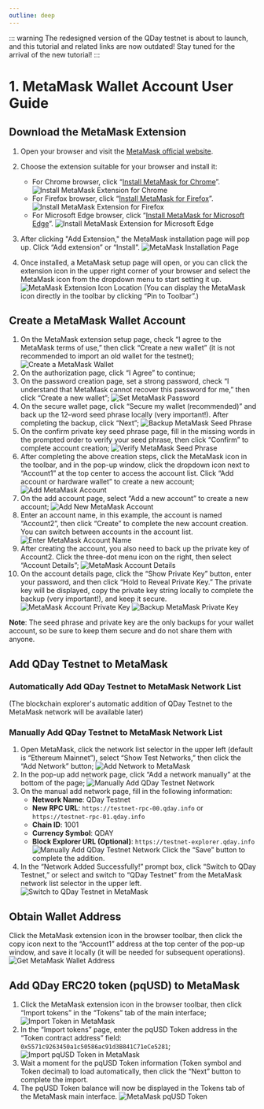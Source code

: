 ```yaml
---
outline: deep
---
```


::: warning
The redesigned version of the QDay testnet is about to launch, and this tutorial and related links are now outdated!
Stay tuned for the arrival of the new tutorial!
:::

# 1. MetaMask Wallet Account User Guide

## Download the MetaMask Extension

1. Open your browser and visit the [MetaMask official website](https://metamask.io/).

2. Choose the extension suitable for your browser and install it:

   - For Chrome browser, click “[Install MetaMask for Chrome](https://chrome.google.com/webstore/detail/nkbihfbeogaeaoehlefnkodbefgpgknn)”.
   ![Install MetaMask Extension for Chrome](/qday-testnet/metamask/chrome-metamask-install-en.png)<br>
   - For Firefox browser, click “[Install MetaMask for Firefox](https://addons.mozilla.org/zh-CN/firefox/addon/ether-metamask/)”.
   ![Install MetaMask Extension for Firefox](/qday-testnet/metamask/firefox-metamask-install-en.png)<br>
   - For Microsoft Edge browser, click “[Install MetaMask for Microsoft Edge](https://microsoftedge.microsoft.com/addons/detail/metamask/ejbalbakoplchlghecdalmeeeajnimhm)”.
   ![Install MetaMask Extension for Microsoft Edge](/qday-testnet/metamask/edge-metamask-install-en.png)<br>
3. After clicking "Add Extension," the MetaMask installation page will pop up. Click “Add extension” or “Install”.
   ![MetaMask Installation Page](/qday-testnet/metamask/add-to-edge-en.png)
4. Once installed, a MetaMask setup page will open, or you can click the extension icon in the upper right corner of your browser and select the MetaMask icon from the dropdown menu to start setting it up.
   ![MetaMask Extension Icon Location](/qday-testnet/metamask/metamask-display-icon-en.png)
   (You can display the MetaMask icon directly in the toolbar by clicking “Pin to Toolbar”.)

## Create a MetaMask Wallet Account

1. On the MetaMask extension setup page, check “I agree to the MetaMask terms of use,” then click “Create a new wallet” (it is not recommended to import an old wallet for the testnet);
   ![Create a MetaMask Wallet](/qday-testnet/metamask/create-metamask-wallet-en.png)
2. On the authorization page, click “I Agree” to continue;
3. On the password creation page, set a strong password, check “I understand that MetaMask cannot recover this password for me,” then click “Create a new wallet”;
   ![Set MetaMask Password](/qday-testnet/metamask/set-metamask-password-en.png)
4. On the secure wallet page, click “Secure my wallet (recommended)” and back up the 12-word seed phrase locally (very important!). After completing the backup, click “Next”;
   ![Backup MetaMask Seed Phrase](/qday-testnet/metamask/backup-metamask-mnemonic-en.png)
5. On the confirm private key seed phrase page, fill in the missing words in the prompted order to verify your seed phrase, then click “Confirm” to complete account creation;
   ![Verify MetaMask Seed Phrase](/qday-testnet/metamask/verify-metamask-mnemonic-en.png)
6. After completing the above creation steps, click the MetaMask icon in the toolbar, and in the pop-up window, click the dropdown icon next to “Account1” at the top center to access the account list. Click “Add account or hardware wallet” to create a new account;
   ![Add MetaMask Account](/qday-testnet/metamask/add-metamask-account-en.png)
7. On the add account page, select “Add a new account” to create a new account;
   ![Add New MetaMask Account](/qday-testnet/metamask/add-new-metamask-account-en.png)
8. Enter an account name, in this example, the account is named “Account2”, then click “Create” to complete the new account creation. You can switch between accounts in the account list.
   ![Enter MetaMask Account Name](/qday-testnet/metamask/input-metamask-account-en.png)
9. After creating the account, you also need to back up the private key of Account2. Click the three-dot menu icon on the right, then select “Account Details”;
   ![MetaMask Account Details](/qday-testnet/metamask/metamask-account-detail-en.png)
10. On the account details page, click the “Show Private Key” button, enter your password, and then click “Hold to Reveal Private Key.” The private key will be displayed, copy the private key string locally to complete the backup (very important!), and keep it secure.
   ![MetaMask Account Private Key](/qday-testnet/metamask/metamask-account-privatekey1-en.png)
   ![Backup MetaMask Private Key](/qday-testnet/metamask/metamask-account-privatekey2-en.png)

**Note**: The seed phrase and private key are the only backups for your wallet account, so be sure to keep them secure and do not share them with anyone.

## Add QDay Testnet to MetaMask

### Automatically Add QDay Testnet to MetaMask Network List
(The blockchain explorer's automatic addition of QDay Testnet to the MetaMask network will be available later)

### Manually Add QDay Testnet to MetaMask Network List

1. Open MetaMask, click the network list selector in the upper left (default is “Ethereum Mainnet”), select “Show Test Networks,” then click the “Add Network” button;
   ![Add Network to MetaMask](/qday-testnet/metamask/add-metamask-network1-en.png)
2. In the pop-up add network page, click “Add a network manually” at the bottom of the page;
   ![Manually Add QDay Testnet Network](/qday-testnet/metamask/add-metamask-network2.png)
3. On the manual add network page, fill in the following information:
   - **Network Name**: QDay Testnet
   - **New RPC URL**: `https://testnet-rpc-00.qday.info` or `https://testnet-rpc-01.qday.info`
   - **Chain ID**: 1001
   - **Currency Symbol**: QDAY
   - **Block Explorer URL (Optional)**: `https://testnet-explorer.qday.info`
   ![Manually Add QDay Testnet Network](/qday-testnet/metamask/add-metamask-network3-en.png)
   Click the “Save” button to complete the addition.
4. In the “Network Added Successfully!” prompt box, click “Switch to QDay Testnet,” or select and switch to “QDay Testnet” from the MetaMask network list selector in the upper left.
   ![Switch to QDay Testnet in MetaMask](/qday-testnet/metamask/switch-metamask-qday-testnet-network-en.png)

## Obtain Wallet Address

Click the MetaMask extension icon in the browser toolbar, then click the copy icon next to the “Account1” address at the top center of the pop-up window, and save it locally (it will be needed for subsequent operations).
![Get MetaMask Wallet Address](/qday-testnet/metamask/get-metamask-address.png)

## Add QDay ERC20 token (pqUSD) to MetaMask

1. Click the MetaMask extension icon in the browser toolbar, then click “Import tokens” in the “Tokens” tab of the main interface;
   ![Import Token in MetaMask](/qday-testnet/metamask/import-tokens1.png)
2. In the “Import tokens” page, enter the pqUSD Token address in the “Token contract address” field: `0x5571c9263450a1c50586ac91d3B841C71eCe5281`;
   ![Import pqUSD Token in MetaMask](/qday-testnet/metamask/import-tokens2.png)
3. Wait a moment for the pqUSD Token information (Token symbol and Token decimal) to load automatically, then click the “Next” button to complete the import.
4. The pqUSD Token balance will now be displayed in the Tokens tab of the MetaMask main interface.
   ![MetaMask pqUSD Token](/qday-testnet/metamask/pqusd-tokens.png)
